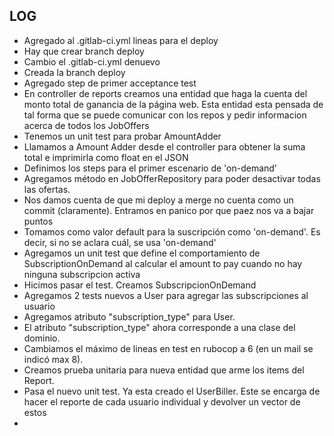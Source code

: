 ## LOG

- Agregado al .gitlab-ci.yml lineas para el deploy
- Hay que crear branch deploy
- Cambio el .gitlab-ci.yml denuevo
- Creada la branch deploy
- Agregado step de primer acceptance test
- En controller de reports creamos una entidad que haga la cuenta del monto total de ganancia de la página web. Esta entidad esta pensada de tal forma que se puede comunicar con los repos y pedir informacion acerca de todos los JobOffers
- Tenemos un unit test para probar AmountAdder
- Llamamos a Amount Adder desde el controller para obtener la suma total e imprimirla como float en el JSON
- Definimos los steps para el primer escenario de 'on-demand'
- Agregamos método en JobOfferRepository para poder desactivar todas las ofertas.
- Nos damos cuenta de que mi deploy a merge no cuenta como un commit (claramente). Entramos en panico por que paez nos va a bajar puntos
- Tomamos como valor default para la suscripción como 'on-demand'. Es decir, si no se aclara cuál, se usa 'on-demand'
- Agregamos un unit test que define el comportamiento de SubscriptionOnDemand al calcular el amount to pay cuando no hay ninguna subscripcion activa
- Hicimos pasar el test. Creamos SubscripcionOnDemand 
- Agregamos 2 tests nuevos a User para agregar las subscripciones al usuario
- Agregamos atributo "subscription_type" para User.
- El atributo "subscription_type" ahora corresponde a una clase del dominio.
- Cambiamos el máximo de lineas en test en rubocop a 6 (en un mail se indicó max 8).
- Creamos prueba unitaria para nueva entidad que arme los items del Report.
- Pasa el nuevo unit test. Ya esta creado el UserBiller. Este se encarga de hacer el reporte de cada usuario individual y devolver un vector de estos
- 